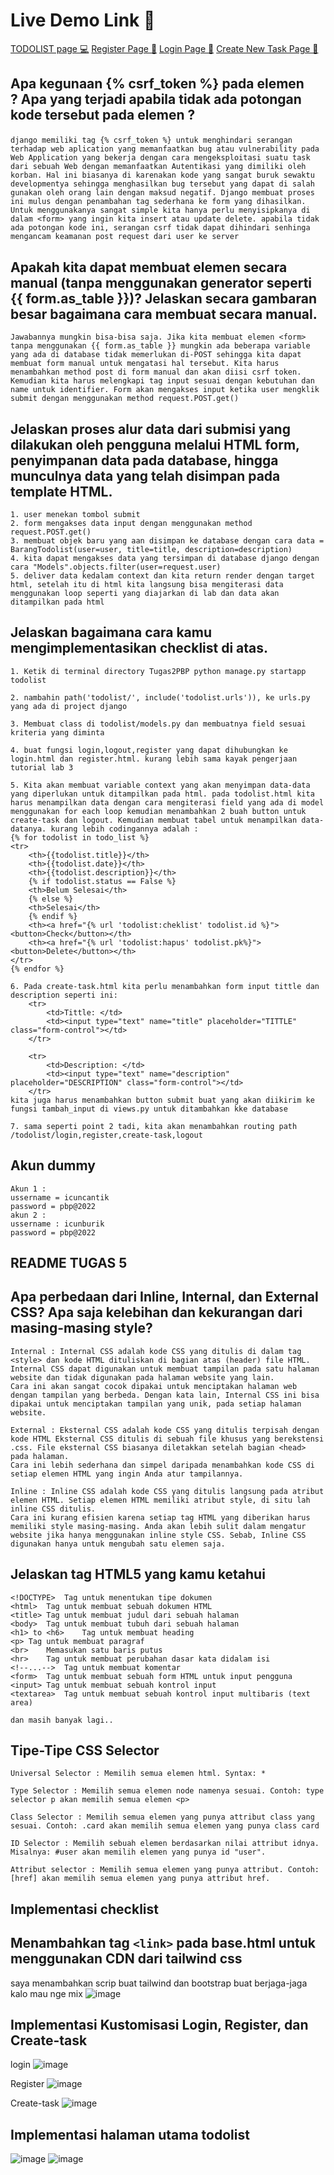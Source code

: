 # Live Demo Link 🚀
[TODOLIST page 💻](https://tugas-2-pbp-rifqi.herokuapp.com/todolist/)
[Register Page 📝](https://tugas-2-pbp-rifqi.herokuapp.com/todolist/register)
[Login Page 📃](https://tugas-2-pbp-rifqi.herokuapp.com/todolist/login)
[Create New Task Page 📃](https://tugas-2-pbp-rifqi.herokuapp.com/todolist/create-task)


## Apa kegunaan {% csrf_token %} pada elemen <form>? Apa yang terjadi apabila tidak ada potongan kode tersebut pada elemen <form>?
    django memiliki tag {% csrf_token %} untuk menghindari serangan terhadap web aplication yang memanfaatkan bug atau vulnerability pada Web Application yang bekerja dengan cara mengeksploitasi suatu task dari sebuah Web dengan memanfaatkan Autentikasi yang dimiliki oleh korban. Hal ini biasanya di karenakan kode yang sangat buruk sewaktu developmentya sehingga menghasilkan bug tersebut yang dapat di salah gunakan oleh orang lain dengan maksud negatif. Django membuat proses ini mulus dengan penambahan tag sederhana ke form yang dihasilkan. Untuk menggunakanya sangat simple kita hanya perlu menyisipkanya di dalam <form> yang ingin kita insert atau update delete. apabila tidak ada potongan kode ini, serangan csrf tidak dapat dihindari senhinga mengancam keamanan post request dari user ke server

## Apakah kita dapat membuat elemen <form> secara manual (tanpa menggunakan generator seperti {{ form.as_table }})? Jelaskan secara gambaran besar bagaimana cara membuat <form> secara manual.
    Jawabannya mungkin bisa-bisa saja. Jika kita membuat elemen <form> tanpa menggunakan {{ form.as_table }} mungkin ada beberapa variable yang ada di database tidak memerlukan di-POST sehingga kita dapat membuat form manual untuk mengatasi hal tersebut. Kita harus menambahkan method post di form manual dan akan diisi csrf token. Kemudian kita harus melengkapi tag input sesuai dengan kebutuhan dan name untuk identifier. Form akan mengakses input ketika user mengklik submit dengan menggunakan method request.POST.get()

##  Jelaskan proses alur data dari submisi yang dilakukan oleh pengguna melalui HTML form, penyimpanan data pada database, hingga munculnya data yang telah disimpan pada template HTML.

    1. user menekan tombol submit
    2. form mengakses data input dengan menggunakan method request.POST.get()
    3. membuat objek baru yang aan disimpan ke database dengan cara data = BarangTodolist(user=user, title=title, description=description)
    4. kita dapat mengakses data yang tersimpan di database django dengan cara "Models".objects.filter(user=request.user) 
    5. deliver data kedalam context dan kita return render dengan target html, setelah itu di html kita langsung bisa mengiterasi data menggunakan loop seperti yang diajarkan di lab dan data akan ditampilkan pada html

## Jelaskan bagaimana cara kamu mengimplementasikan checklist di atas.
    1. Ketik di terminal directory Tugas2PBP python manage.py startapp todolist 

    2. nambahin path('todolist/', include('todolist.urls')), ke urls.py yang ada di project django

    3. Membuat class di todolist/models.py dan membuatnya field sesuai kriteria yang diminta

    4. buat fungsi login,logout,register yang dapat dihubungkan ke login.html dan register.html. kurang lebih sama kayak pengerjaan tutorial lab 3

    5. Kita akan membuat variable context yang akan menyimpan data-data yang diperlukan untuk ditampilkan pada html. pada todolist.html kita harus menampilkan data dengan cara mengiterasi field yang ada di model menggunakan for each loop kemudian menambahkan 2 buah button untuk create-task dan logout. Kemudian membuat tabel untuk menampilkan data-datanya. kurang lebih codingannya adalah :
    {% for todolist in todo_list %}
    <tr>
        <th>{{todolist.title}}</th>
        <th>{{todolist.date}}</th>
        <th>{{todolist.description}}</th>
        {% if todolist.status == False %}
        <th>Belum Selesai</th>
        {% else %}
        <th>Selesai</th>
        {% endif %}
        <th><a href="{% url 'todolist:cheklist' todolist.id %}"><button>Check</button></th>
        <th><a href="{% url 'todolist:hapus' todolist.pk%}"><button>Delete</button></th>
    </tr>
    {% endfor %}

    6. Pada create-task.html kita perlu menambahkan form input tittle dan description seperti ini:
        <tr>
            <td>Tittle: </td>
            <td><input type="text" name="title" placeholder="TITTLE" class="form-control"></td>
        </tr>
                
        <tr>
            <td>Description: </td>
            <td><input type="text" name="description" placeholder="DESCRIPTION" class="form-control"></td>
        </tr>
    kita juga harus menambahkan button submit buat yang akan diikirim ke fungsi tambah_input di views.py untuk ditambahkan kke database

    7. sama seperti point 2 tadi, kita akan menambahkan routing path /todolist/login,register,create-task,logout

## Akun dummy
    Akun 1 :
    ussername = icuncantik
    password = pbp@2022
    akun 2 :
    ussername : icunburik
    password = pbp@2022


## README TUGAS 5
## Apa perbedaan dari Inline, Internal, dan External CSS? Apa saja kelebihan dan kekurangan dari masing-masing style?
    Internal : Internal CSS adalah kode CSS yang ditulis di dalam tag <style> dan kode HTML dituliskan di bagian atas (header) file HTML. Internal CSS dapat digunakan untuk membuat tampilan pada satu halaman website dan tidak digunakan pada halaman website yang lain.
    Cara ini akan sangat cocok dipakai untuk menciptakan halaman web dengan tampilan yang berbeda. Dengan kata lain, Internal CSS ini bisa dipakai untuk menciptakan tampilan yang unik, pada setiap halaman website.

    External : Eksternal CSS adalah kode CSS yang ditulis terpisah dengan kode HTML Eksternal CSS ditulis di sebuah file khusus yang berekstensi .css. File eksternal CSS biasanya diletakkan setelah bagian <head> pada halaman.
    Cara ini lebih sederhana dan simpel daripada menambahkan kode CSS di setiap elemen HTML yang ingin Anda atur tampilannya. 

    Inline : Inline CSS adalah kode CSS yang ditulis langsung pada atribut elemen HTML. Setiap elemen HTML memiliki atribut style, di situ lah inline CSS ditulis.
    Cara ini kurang efisien karena setiap tag HTML yang diberikan harus memiliki style masing-masing. Anda akan lebih sulit dalam mengatur website jika hanya menggunakan inline style CSS. Sebab, Inline CSS digunakan hanya untuk mengubah satu elemen saja.

## Jelaskan tag HTML5 yang kamu ketahui
	 
    <!DOCTYPE>	Tag untuk menentukan tipe dokumen
    <html>	Tag untuk membuat sebuah dokumen HTML
    <title>	Tag untuk membuat judul dari sebuah halaman
    <body>	Tag untuk membuat tubuh dari sebuah halaman
    <h1> to <h6>	Tag untuk membuat heading
    <p>	Tag untuk membuat paragraf
    <br>	Memasukan satu baris putus
    <hr>	Tag untuk membuat perubahan dasar kata didalam isi
    <!--...-->	Tag untuk membuat komentar
    <form>	Tag untuk membuat sebuah form HTML untuk input pengguna
    <input>	Tag untuk membuat sebuah kontrol input
    <textarea>	Tag untuk membuat sebuah kontrol input multibaris (text area)

    dan masih banyak lagi..


## Tipe-Tipe CSS Selector
    Universal Selector : Memilih semua elemen html. Syntax: *

    Type Selector : Memilih semua elemen node namenya sesuai. Contoh: type selector p akan memilih semua elemen <p>

    Class Selector : Memilih semua elemen yang punya attribut class yang sesuai. Contoh: .card akan memilih semua elemen yang punya class card

    ID Selector : Memilih sebuah elemen berdasarkan nilai attribut idnya. Misalnya: #user akan memilih elemen yang punya id "user".

    Attribut selector : Memilih semua elemen yang punya attribut. Contoh: [href] akan memilih semua elemen yang punya attribut href. 

## Implementasi checklist
## Menambahkan tag `<link>` pada base.html untuk menggunakan CDN dari tailwind css
saya menambahkan scrip buat tailwind dan bootstrap buat berjaga-jaga kalo mau nge mix
![image](./assets/base.png)
## Implementasi Kustomisasi Login, Register, dan Create-task
login
![image](./assets/login.png)

Register 
![image](./assets/register.png)

Create-task
![image](./assets/create-task.png)


## Implementasi halaman utama todolist
![image](./assets/todolist1.png)
![image](./assets/todolist2.png)

